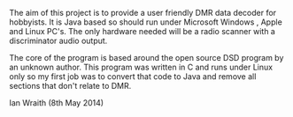 The aim of this project is to provide a user friendly DMR data decoder for hobbyists.
It is Java based so should run under Microsoft Windows , Apple and Linux PC's. The
only hardware needed will be a radio scanner with a discriminator audio output.

The core of the program is based around the open source DSD program by an unknown
author. This program was written in C and runs under Linux only so my first job was to
convert that code to Java and remove all sections that don't relate to DMR.

Ian Wraith (8th May 2014)


